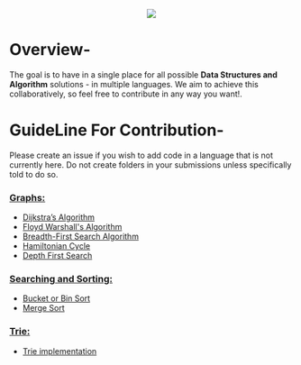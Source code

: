 <p align="center">
<img src="https://img.shields.io/badge/C%2B%2B-00599C?style=for-the-badge&logo=c%2B%2B&logoColor=orange">
</p>

# Overview-
The goal is to have in a single place for all possible **Data Structures and Algorithm** solutions - in multiple languages. We aim to achieve this collaboratively, so feel free to contribute in any way you want!.

# GuideLine For Contribution-
Please create an issue if you wish to add code in a language that is not currently here. Do not create folders in your submissions unless specifically told to do so.


### [Graphs:](Graph/)
- [Dijkstra’s Algorithm](Graph/Dijkstra's_Algorithm.cpp)
- [Floyd Warshall's Algorithm](Graph/Floyd_Warshall.cpp)
- [Breadth-First Search Algorithm](Graph/Breadth_First_Search.cpp)
- [Hamiltonian Cycle](Graph/Hamiltonian_Cycle.cpp)
- [Depth First Search](Graph/Depth_First_Search.cpp)

### [Searching and Sorting:](Searching_and_Sorting/)
- [Bucket or Bin Sort](Searching_and_Sorting/Bucket_or_Bin_Sort.cpp)
- [Merge Sort](Searching_and_Sorting/MergeSort.cpp)


### [Trie:](Trie/)
- [Trie implementation](Trie/Trie.cpp)
